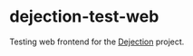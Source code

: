# dejection-test-web

Testing web frontend for the [Dejection][dejection] project.

[dejection]: https://github.com/lasar/dejection